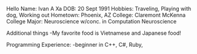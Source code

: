 Hello
Name: Ivan A Xa
DOB: 20 Sept 1991
Hobbies:  Traveling, Playing with dog, Working out
Hometown: Phoenix, AZ
College: Claremont McKenna College
Major: Neuroscience w/conc. in Computation Neuroscience

Additional things
-My favorite food is Vietnamese and Japanese food!

Programming Experience:
-beginner in C++, C#, Ruby, 
